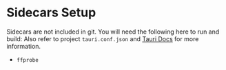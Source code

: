 # Sidecars Setup

Sidecars are not included in git. You will need the following here to run and build:
Also refer to project `tauri.conf.json` and [Tauri Docs](https://tauri.app/develop/sidecar/) for more information.

- `ffprobe`
